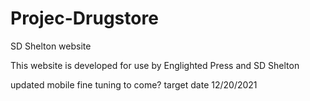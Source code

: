 # Projec-Drugstore
SD Shelton website

This website is developed for use by Englighted Press and SD Shelton

updated mobile fine tuning to come? target date 12/20/2021
